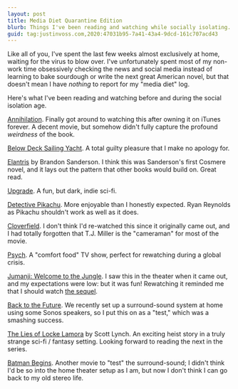 ```yaml
---
layout: post
title: Media Diet Quarantine Edition
blurb: Things I've been reading and watching while socially isolating.
guid: tag:justinvoss.com,2020:47031b95-7a41-43a4-9dcd-161c707acd43
---
```


Like all of you, I've spent the last few weeks almost exclusively at home, waiting for the virus to blow over. I've unfortunately spent most of my non-work time obsessively checking the news and social media instead of learning to bake sourdough or write the next great American novel, but that doesn't mean I have *nothing* to report for my "media diet" log.

Here's what I've been reading and watching before and during the social isolation age.

[Annihilation](https://letterboxd.com/film/annihilation/). Finally got around to watching this after owning it on iTunes forever. A decent movie, but somehow didn't fully capture the profound *weirdness* of the book.

[Below Deck Sailing Yacht](https://www.bravotv.com/below-deck-sailing-yacht). A total guilty pleasure that I make no apology for.

[Elantris](https://www.amazon.com/gp/product/B003G93YLY) by Brandon Sanderson. I think this was Sanderson's first Cosmere novel, and it lays out the pattern that other books would build on. Great read.

[Upgrade](https://letterboxd.com/film/upgrade/). A fun, but dark, indie sci-fi.

[Detective Pikachu](https://letterboxd.com/film/pokemon-detective-pikachu/). More enjoyable than I honestly expected. Ryan Reynolds as Pikachu shouldn't work as well as it does.

[Cloverfield](https://letterboxd.com/film/cloverfield/). I don't think I'd re-watched this since it originally came out, and I had totally forgotten that T.J. Miller is the "cameraman" for most of the movie.

[Psych](https://www.usanetwork.com/psych). A "comfort food" TV show, perfect for rewatching during a global crisis.

[Jumanji: Welcome to the Jungle](https://letterboxd.com/film/jumanji-welcome-to-the-jungle/). I saw this in the theater when it came out, and my expectations were low: but it was fun! Rewatching it reminded me that I should watch [the sequel](https://letterboxd.com/film/jumanji-the-next-level/).

[Back to the Future](https://letterboxd.com/film/back-to-the-future/). We recently set up a surround-sound system at home using some Sonos speakers, so I put this on as a "test," which was a smashing success.

[The Lies of Locke Lamora](https://www.amazon.com/gp/product/B000JMKNJ2) by Scott Lynch. An exciting heist story in a truly strange sci-fi / fantasy setting. Looking forward to reading the next in the series.

[Batman Begins](https://letterboxd.com/film/batman-begins/). Another movie to "test" the surround-sound; I didn't think I'd be so into the home theater setup as I am, but now I don't think I can go back to my old stereo life.
